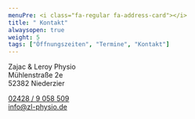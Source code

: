 ```yaml
---
menuPre: <i class="fa-regular fa-address-card"></i>
title: " Kontakt"
alwaysopen: true
weight: 5
tags: ["Öffnungszeiten", "Termine", "Kontakt"]
---
```


Zajac & Leroy Physio\
Mühlenstraße 2e\
52382 Niederzier

<i class="fa-solid fa-phone"></i> [02428 / 9 058 509](tel:+4924289058509)\
<i class="fa-regular fa-envelope"></i> [info@zl-physio.de](mailto:info@zl-physio.de)
